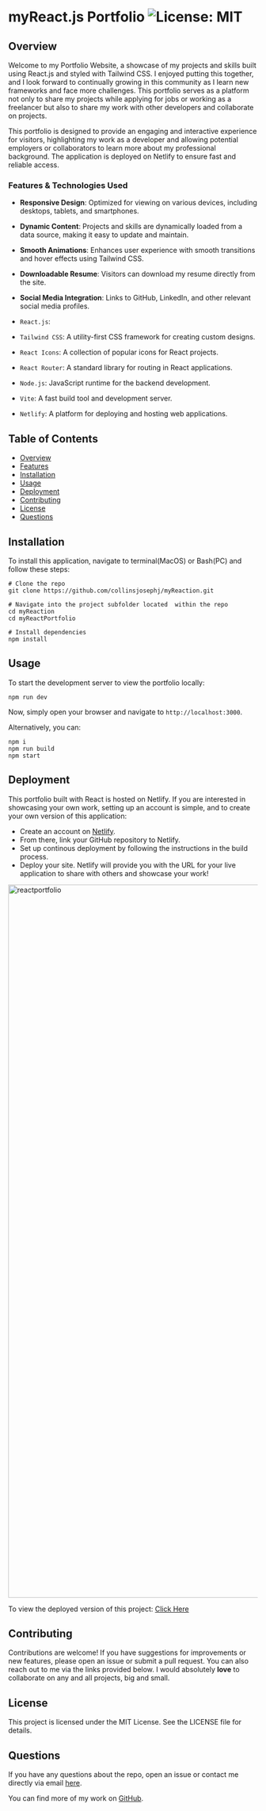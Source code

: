 
# myReact.js Portfolio   ![License: MIT](https://img.shields.io/badge/License-MIT-yellow.svg)

## Overview
Welcome to my Portfolio Website, a showcase of my projects and skills built using React.js and styled with Tailwind CSS. I enjoyed putting this together, and I look forward to continually growing in this community as I learn new frameworks and face more challenges. This portfolio serves as a platform not only to share my projects while applying for jobs or working as a freelancer but also to share my work with other developers and collaborate on projects.

This portfolio is designed to provide an engaging and interactive experience for visitors, highlighting my work as a developer and allowing potential employers or collaborators to learn more about my professional background. The application is deployed on Netlify to ensure fast and reliable access.

### Features & Technologies Used
- **Responsive Design**: Optimized for viewing on various devices, including desktops, tablets, and smartphones.
- **Dynamic Content**: Projects and skills are dynamically loaded from a data source, making it easy to update and maintain.
- **Smooth Animations**: Enhances user experience with smooth transitions and hover effects using Tailwind CSS.
- **Downloadable Resume**: Visitors can download my resume directly from the site.
- **Social Media Integration**: Links to GitHub, LinkedIn, and other relevant social media profiles.

- `React.js`:
- `Tailwind CSS`: A utility-first CSS framework for creating custom designs.
- `React Icons`: A collection of popular icons for React projects.
- `React Router`: A standard library for routing in React applications.
- `Node.js`: JavaScript runtime for the backend development.
- `Vite`: A fast build tool and development server.
- `Netlify`: A platform for deploying and hosting web applications.
  
## Table of Contents

- [Overview](#overview)
- [Features](#features)
- [Installation](#installation)
- [Usage](#usage)
- [Deployment](#deployment)
- [Contributing](#contributing)
- [License](#license)
- [Questions](#questions)

## Installation

To install this application, navigate to terminal(MacOS) or Bash(PC) and follow these steps:

```
# Clone the repo
git clone https://github.com/collinsjosephj/myReaction.git

# Navigate into the project subfolder located  within the repo
cd myReaction
cd myReactPortfolio

# Install dependencies
npm install
```

## Usage 

To start the development server to view the portfolio locally:
```
npm run dev
```
Now, simply open your browser and navigate to `http://localhost:3000`.

Alternatively, you can:
```
npm i
npm run build
npm start
```

## Deployment

This portfolio built with React is hosted on Netlify. If you are interested in showcasing your own work, setting up an account is simple, and to create your own version of this application:
- Create an account on [Netlify](https://www.netlify.com/).
- From there, link your GitHub repository to Netlify.
- Set up continous deployment by following the instructions in the build process.
- Deploy your site. Netlify will provide you with the URL for your live application to share with others and showcase your work!

<img width="1439" alt="reactportfolio" src="https://github.com/user-attachments/assets/f348ecc3-2617-4dea-b65c-44f6b8522ce5">

To view the deployed version of this project: [Click Here]()

## Contributing

Contributions are welcome! If you have suggestions for improvements or new features, please open an issue or submit a pull request. You can also reach out to me via the links provided below. I would absolutely **love** to collaborate on any and all projects, big and small.

## License

This project is licensed under the MIT License. See the LICENSE file for details.

## Questions

If you have any questions about the repo, open an issue or contact me directly via email [here](mailto:collinsjosephj@gmail.com). 

You can find more of my work on [GitHub](https://github.com/collinsjosephj@gmail.com).













